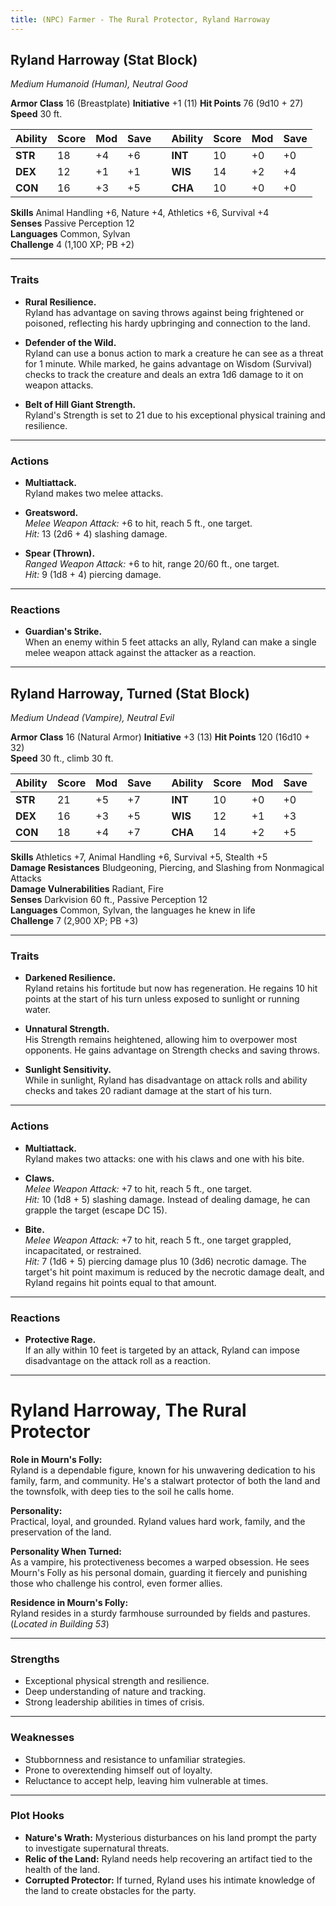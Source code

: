 ```yaml
---
title: (NPC) Farmer - The Rural Protector, Ryland Harroway
---
```


## **Ryland Harroway (Stat Block)**

*Medium Humanoid (Human), Neutral Good*

**Armor Class** 16 (Breastplate)                                       **Initiative** +1 (11)
**Hit Points** 76 (9d10 + 27)  
**Speed** 30 ft.

| Ability | Score | Mod | Save |     | Ability | Score | Mod | Save |
| ------- | ----- | --- | ---- | --- | ------- | ----- | --- | ---- |
| **STR** | 18    | +4  | +6   |     | **INT** | 10    | +0  | +0   |
| **DEX** | 12    | +1  | +1   |     | **WIS** | 14    | +2  | +4   |
| **CON** | 16    | +3  | +5   |     | **CHA** | 10    | +0  | +0   |

**Skills** Animal Handling +6, Nature +4, Athletics +6, Survival +4  
**Senses** Passive Perception 12  
**Languages** Common, Sylvan  
**Challenge** 4 (1,100 XP; PB +2)

---

### **Traits**

- **Rural Resilience.**  
  Ryland has advantage on saving throws against being frightened or poisoned, reflecting his hardy upbringing and connection to the land.

- **Defender of the Wild.**  
  Ryland can use a bonus action to mark a creature he can see as a threat for 1 minute. While marked, he gains advantage on Wisdom (Survival) checks to track the creature and deals an extra 1d6 damage to it on weapon attacks.

- **Belt of Hill Giant Strength.**  
  Ryland's Strength is set to 21 due to his exceptional physical training and resilience.

---

### **Actions**

- **Multiattack.**  
  Ryland makes two melee attacks.

- **Greatsword.**  
  *Melee Weapon Attack:* +6 to hit, reach 5 ft., one target.  
  *Hit:* 13 (2d6 + 4) slashing damage.

- **Spear (Thrown).**  
  *Ranged Weapon Attack:* +6 to hit, range 20/60 ft., one target.  
  *Hit:* 9 (1d8 + 4) piercing damage.

---

### **Reactions**

- **Guardian's Strike.**  
  When an enemy within 5 feet attacks an ally, Ryland can make a single melee weapon attack against the attacker as a reaction.

---

## **Ryland Harroway, Turned (Stat Block)**

*Medium Undead (Vampire), Neutral Evil*

**Armor Class** 16 (Natural Armor)                                 **Initiative** +3 (13)
**Hit Points** 120 (16d10 + 32)  
**Speed** 30 ft., climb 30 ft.

| Ability | Score | Mod | Save |     | Ability | Score | Mod | Save |
| ------- | ----- | --- | ---- | --- | ------- | ----- | --- | ---- |
| **STR** | 21    | +5  | +7   |     | **INT** | 10    | +0  | +0   |
| **DEX** | 16    | +3  | +5   |     | **WIS** | 12    | +1  | +3   |
| **CON** | 18    | +4  | +7   |     | **CHA** | 14    | +2  | +5   |

**Skills** Athletics +7, Animal Handling +6, Survival +5, Stealth +5  
**Damage Resistances** Bludgeoning, Piercing, and Slashing from Nonmagical Attacks  
**Damage Vulnerabilities** Radiant, Fire  
**Senses** Darkvision 60 ft., Passive Perception 12  
**Languages** Common, Sylvan, the languages he knew in life  
**Challenge** 7 (2,900 XP; PB +3)

---

### **Traits**

- **Darkened Resilience.**  
  Ryland retains his fortitude but now has regeneration. He regains 10 hit points at the start of his turn unless exposed to sunlight or running water.

- **Unnatural Strength.**  
  His Strength remains heightened, allowing him to overpower most opponents. He gains advantage on Strength checks and saving throws.

- **Sunlight Sensitivity.**  
  While in sunlight, Ryland has disadvantage on attack rolls and ability checks and takes 20 radiant damage at the start of his turn.

---

### **Actions**

- **Multiattack.**  
  Ryland makes two attacks: one with his claws and one with his bite.

- **Claws.**  
  *Melee Weapon Attack:* +7 to hit, reach 5 ft., one target.  
  *Hit:* 10 (1d8 + 5) slashing damage. Instead of dealing damage, he can grapple the target (escape DC 15).

- **Bite.**  
  *Melee Weapon Attack:* +7 to hit, reach 5 ft., one target grappled, incapacitated, or restrained.  
  *Hit:* 7 (1d6 + 5) piercing damage plus 10 (3d6) necrotic damage. The target's hit point maximum is reduced by the necrotic damage dealt, and Ryland regains hit points equal to that amount.

---

### **Reactions**

- **Protective Rage.**  
  If an ally within 10 feet is targeted by an attack, Ryland can impose disadvantage on the attack roll as a reaction.

---

# **Ryland Harroway, The Rural Protector**

**Role in Mourn's Folly:**  
Ryland is a dependable figure, known for his unwavering dedication to his family, farm, and community. He's a stalwart protector of both the land and the townsfolk, with deep ties to the soil he calls home.

**Personality:**  
Practical, loyal, and grounded. Ryland values hard work, family, and the preservation of the land.

**Personality When Turned:**  
As a vampire, his protectiveness becomes a warped obsession. He sees Mourn's Folly as his personal domain, guarding it fiercely and punishing those who challenge his control, even former allies.

**Residence in Mourn's Folly:**  
Ryland resides in a sturdy farmhouse surrounded by fields and pastures.  
(*Located in Building 53*)

---

### **Strengths**

- Exceptional physical strength and resilience.  
- Deep understanding of nature and tracking.  
- Strong leadership abilities in times of crisis.

---

### **Weaknesses**

- Stubbornness and resistance to unfamiliar strategies.  
- Prone to overextending himself out of loyalty.  
- Reluctance to accept help, leaving him vulnerable at times.

---

### **Plot Hooks**

- **Nature's Wrath:** Mysterious disturbances on his land prompt the party to investigate supernatural threats.  
- **Relic of the Land:** Ryland needs help recovering an artifact tied to the health of the land.  
- **Corrupted Protector:** If turned, Ryland uses his intimate knowledge of the land to create obstacles for the party.
